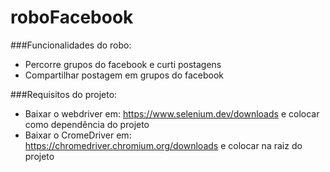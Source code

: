 # roboFacebook
###Funcionalidades do robo:
 - Percorre grupos do facebook e curti postagens
 - Compartilhar postagem em grupos do facebook

###Requisitos do projeto:
- Baixar o webdriver em: https://www.selenium.dev/downloads e colocar como dependência do projeto
- Baixar o CromeDriver em: https://chromedriver.chromium.org/downloads e colocar na raiz do projeto

